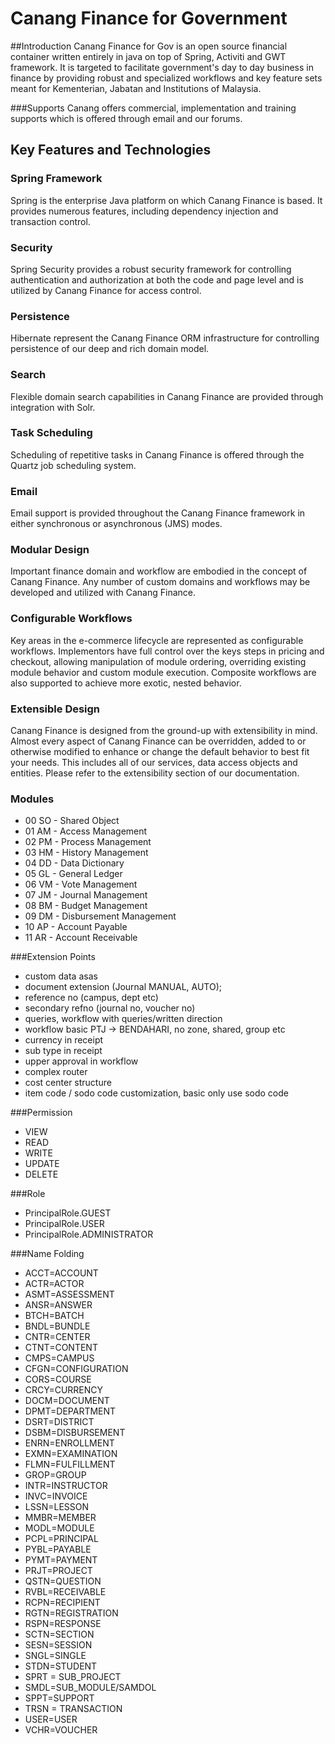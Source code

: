 Canang Finance for Government
=============================

##Introduction
Canang Finance for Gov is an open source financial container written entirely 
in java on top of Spring, Activiti and GWT framework. It is targeted to facilitate
government's day to day business in finance by providing robust and specialized 
workflows and key feature sets meant for Kementerian, Jabatan and Institutions of 
Malaysia.

###Supports
Canang offers commercial, implementation and training supports which is offered through email and
our forums.


## Key Features and Technologies

### Spring Framework
Spring is the enterprise Java platform on which Canang Finance is based.  It provides numerous features, including dependency 
injection and transaction control.

### Security
Spring Security provides a robust security framework for controlling authentication and authorization at both the code and page level 
and is utilized by Canang Finance for access control.

### Persistence
Hibernate represent the Canang Finance ORM infrastructure for controlling persistence of our deep and rich domain model.

### Search
Flexible domain search capabilities in Canang Finance are provided through integration
with Solr.

### Task Scheduling
Scheduling of repetitive tasks in Canang Finance is offered through the 
Quartz job scheduling system.

### Email
Email support is provided throughout the Canang Finance framework in either synchronous 
or asynchronous (JMS) modes. 

### Modular Design
Important finance domain and workflow are embodied in the concept of Canang Finance.
Any number of custom domains and workflows may be developed and utilized with Canang Finance.

### Configurable Workflows
Key areas in the e-commerce lifecycle are represented as configurable 
workflows. Implementors have full control over the keys steps in pricing and checkout, allowing 
manipulation of module ordering, overriding existing module behavior and custom module execution. 
Composite workflows are also supported to achieve more exotic, nested behavior.

### Extensible Design
Canang Finance is designed from the ground-up with extensibility in mind. 
Almost every aspect of Canang Finance can be overridden, added to or otherwise modified to enhance 
or change the default behavior to best fit your needs. This includes all of our services, data access 
objects and entities. Please refer to the extensibility section of our documentation.



### Modules
* 00 SO - Shared Object
* 01 AM - Access Management
* 02 PM - Process Management
* 03 HM - History Management
* 04 DD - Data Dictionary
* 05 GL - General Ledger
* 06 VM - Vote Management
* 07 JM - Journal Management
* 08 BM - Budget Management
* 09 DM - Disbursement Management
* 10 AP - Account Payable
* 11 AR - Account Receivable


###Extension Points
* custom data asas
*  document extension (Journal MANUAL, AUTO);
*  reference no (campus, dept etc)
*  secondary refno (journal no, voucher no)
*  queries, workflow with queries/written direction
*  workflow basic PTJ -> BENDAHARI, no zone, shared, group etc
*   currency in receipt
*  sub type in receipt
*  upper approval in workflow
*  complex router
*  cost center structure
*  item code / sodo code customization, basic only use sodo code


###Permission
* VIEW
* READ
* WRITE
* UPDATE
* DELETE


###Role
* PrincipalRole.GUEST
* PrincipalRole.USER
* PrincipalRole.ADMINISTRATOR

###Name Folding
* ACCT=ACCOUNT
* ACTR=ACTOR
* ASMT=ASSESSMENT
* ANSR=ANSWER
* BTCH=BATCH
* BNDL=BUNDLE
* CNTR=CENTER
* CTNT=CONTENT
* CMPS=CAMPUS
* CFGN=CONFIGURATION
* CORS=COURSE
* CRCY=CURRENCY
* DOCM=DOCUMENT
* DPMT=DEPARTMENT
* DSRT=DISTRICT
* DSBM=DISBURSEMENT
* ENRN=ENROLLMENT
* EXMN=EXAMINATION
* FLMN=FULFILLMENT
* GROP=GROUP
* INTR=INSTRUCTOR
* INVC=INVOICE
* LSSN=LESSON
* MMBR=MEMBER
* MODL=MODULE
* PCPL=PRINCIPAL
* PYBL=PAYABLE
* PYMT=PAYMENT
* PRJT=PROJECT
* QSTN=QUESTION
* RVBL=RECEIVABLE
* RCPN=RECIPIENT
* RGTN=REGISTRATION
* RSPN=RESPONSE
* SCTN=SECTION
* SESN=SESSION
* SNGL=SINGLE
* STDN=STUDENT
* SPRT = SUB_PROJECT
* SMDL=SUB_MODULE/SAMDOL
* SPPT=SUPPORT
* TRSN = TRANSACTION
* USER=USER
* VCHR=VOUCHER




